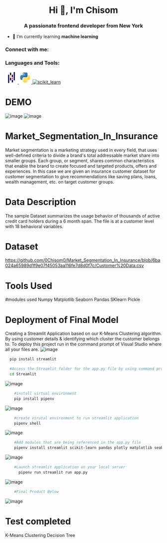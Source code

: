 <h1 align="center">Hi 👋, I'm Chisom</h1>
<h3 align="center">A passionate frontend developer from New York</h3>

- 🌱 I’m currently learning **machine learning**

<h3 align="left">Connect with me:</h3>
<p align="left">
</p>

<h3 align="left">Languages and Tools:</h3>
<p align="left"> <a href="https://pandas.pydata.org/" target="_blank" rel="noreferrer"> <img src="https://raw.githubusercontent.com/devicons/devicon/2ae2a900d2f041da66e950e4d48052658d850630/icons/pandas/pandas-original.svg" alt="pandas" width="40" height="40"/> </a> <a href="https://www.python.org" target="_blank" rel="noreferrer"> <img src="https://raw.githubusercontent.com/devicons/devicon/master/icons/python/python-original.svg" alt="python" width="40" height="40"/> </a> <a href="https://scikit-learn.org/" target="_blank" rel="noreferrer"> <img src="https://upload.wikimedia.org/wikipedia/commons/0/05/Scikit_learn_logo_small.svg" alt="scikit_learn" width="40" height="40"/> </a> </p>

# DEMO
![image](https://github.com/0Chisom0/Market_Segmentation_In_Insurance/assets/122185866/2e0deece-d0ab-439e-a325-767cb75fc9fd) ![image](https://github.com/0Chisom0/Market_Segmentation_In_Insurance/assets/122185866/4ea4ff6f-8e4b-4e76-a71d-b78d6cf686d3) 





# Market_Segmentation_In_Insurance
Market segmentation is a marketing strategy used in every field, that uses well-defined criteria to divide a brand's total addressable market share into smaller groups. Each group, or segment, shares common characteristics that enable the brand to create focused and targeted products, offers and experiences. In this case we are given an insurance customer dataset for customer segmentation to give recommendations like saving plans, loans, wealth management, etc. on target customer groups.


# Data Description
The sample Dataset summarizes the usage behavior of thousands of active credit card holders during a 6 month span. The file is at a customer level with 18 behavioral variables.


# Dataset
https://github.com/0Chisom0/Market_Segmentation_In_Insurance/blob/6ba024a65989d1f9e07f45053aa116fe7d8d0f7c/Customer%20Data.csv

# Tools Used
#modules used 
Numpy
Matplotlib
Seaborn
Pandas
SKlearn
Pickle

# Deployment of Final Model
Creating a Streamlit Application based on our K-Means Clustering algorithm. By using customer details & identifying which cluster the customer belongs to. To deploy this project run in the command prompt of Visual Studio where all your files are.
![image](https://github.com/0Chisom0/Market_Segmentation_In_Insurance/assets/122185866/907d6949-92c1-4162-b0e2-38dcf8b81ade)


```bash
  pip install streamlit
```
```bash
  #Access the Streamlit folder for the app.py file by using command prompt instructions
  cd Streamlit
```

  ![image](https://github.com/0Chisom0/Market_Segmentation_In_Insurance/assets/122185866/5d685c68-21b3-4963-a031-d77ee0bd3fc9)
  
```bash
    #install virtual environment
    pip install pipenv
```

![image](https://github.com/0Chisom0/Market_Segmentation_In_Insurance/assets/122185866/ca355a45-3084-49bc-a9de-94394dd3551a)


```bash
    #create virutal environment to run streamlit application
    pipenv shell
```

![image](https://github.com/0Chisom0/Market_Segmentation_In_Insurance/assets/122185866/381c6e71-e044-4d4a-b460-59de8fba7a9b) 

```bash
    #Add modules that are being referenced in the app.py file
    pipenv install streamlit scikit-learn pandas plotly matplotlib seaborn pickle
```
![image](https://github.com/0Chisom0/Market_Segmentation_In_Insurance/assets/122185866/cfc5f1eb-100b-4c02-b76c-7c0e682e4b94)


```bash
    #Launch streamlit application on your local server
      pipenv run streamlit run app.py     
```
![image](https://github.com/0Chisom0/Market_Segmentation_In_Insurance/assets/122185866/1075debe-effa-4d01-a65a-3c107f38e7a8)

```bash
    #Final Product Below
```
![image](https://github.com/0Chisom0/Market_Segmentation_In_Insurance/assets/122185866/2e0deece-d0ab-439e-a325-767cb75fc9fd) 

# Test completed
K-Means Clustering
Decision Tree


